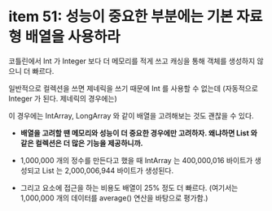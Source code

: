 # item 51: 성능이 중요한 부분에는 기본 자료형 배열을 사용하라

코틀린에서 Int 가 Integer 보다 더 메모리를 적게 쓰고 캐싱을 통해 객체를 생성하지 않으니 더 빠르다.

일반적으로 컬렉션을 쓰면 제네릭을 쓰기 때문에 Int 를 사용할 수 없는데 (자동적으로 Integer 가 된다. 제네릭의 경우에는)

이 경우에는 IntArray, LongArray 와 같이 배열을 고려해보는 것도 괜찮을 수 있다. 

- **배열을 고려할 땐 메모리와 성능이 더 중요한 경우에만 고려하자. 왜냐하면 List 와 같은 컬렉션은 더 많은 기능을 제공하니까.**

- 1,000,000 개의 정수를 만든다고 했을 때 IntArray 는 400,000,016 바이트가 생성되고 List<Int> 는 2,000,006,944 바이트가 생성된다. 

- 그리고 요소에 접근을 하는 비용도 배열이 25% 정도 더 빠르다. (여기서는 1,000,000 개의 데이터를 average() 연산을 바탕으로 평가함.)



